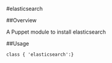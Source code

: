 #elasticsearch

##Overview

A Puppet module to install elasticsearch

##Usage

```puppet
class { 'elasticsearch':}
```

